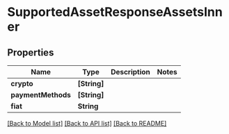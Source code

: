 # SupportedAssetResponseAssetsInner

## Properties
Name | Type | Description | Notes
------------ | ------------- | ------------- | -------------
**crypto** | **[String]** |  | 
**paymentMethods** | **[String]** |  | 
**fiat** | **String** |  | 

[[Back to Model list]](../README.md#documentation-for-models) [[Back to API list]](../README.md#documentation-for-api-endpoints) [[Back to README]](../README.md)


